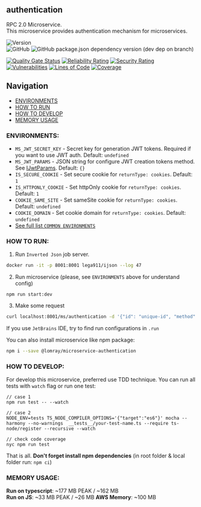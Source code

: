 authentication
-------------------

RPC 2.0 Microservice.  
This microservice provides authentication mechanism for microservices.

![Version](https://img.shields.io/badge/dynamic/json.svg?url=https%3A%2F%2Fraw.githubusercontent.com%2FLomray-Software%2Fmicroservices%2Fstaging%2Fmicroservices%2Fauthentication%2Fpackage.json&label=Staging%20version&query=$.version&colorB=blue)  
![GitHub](https://img.shields.io/github/license/Lomray-Software/microservices)
![GitHub package.json dependency version (dev dep on branch)](https://img.shields.io/github/package-json/dependency-version/Lomray-Software/microservices/dev/typescript/staging)

[![Quality Gate Status](https://sonarcloud.io/api/project_badges/measure?project=microservice-authentication&metric=alert_status)](https://sonarcloud.io/summary/new_code?id=microservice-authentication)
[![Reliability Rating](https://sonarcloud.io/api/project_badges/measure?project=microservice-authentication&metric=reliability_rating)](https://sonarcloud.io/summary/new_code?id=microservice-authentication)
[![Security Rating](https://sonarcloud.io/api/project_badges/measure?project=microservice-authentication&metric=security_rating)](https://sonarcloud.io/summary/new_code?id=microservice-authentication)
[![Vulnerabilities](https://sonarcloud.io/api/project_badges/measure?project=microservice-authentication&metric=vulnerabilities)](https://sonarcloud.io/summary/new_code?id=microservice-authentication)
[![Lines of Code](https://sonarcloud.io/api/project_badges/measure?project=microservice-authentication&metric=ncloc)](https://sonarcloud.io/summary/new_code?id=microservice-authentication)
[![Coverage](https://sonarcloud.io/api/project_badges/measure?project=microservice-authentication&metric=coverage)](https://sonarcloud.io/summary/new_code?id=microservice-authentication)

## Navigation
- [ENVIRONMENTS](#environments)
- [HOW TO RUN](#how-to-run)
- [HOW TO DEVELOP](#how-to-develop)
- [MEMORY USAGE](#memory-usage)

### <a id="environments"></a>ENVIRONMENTS:
- `MS_JWT_SECRET_KEY` - Secret key for generation JWT tokens. Required if you want to use JWT auth. Default: `undefined`
- `MS_JWT_PARAMS` - JSON string for configure JWT creation tokens method. See [IJwtParams](src/services/tokens/jwt.ts). Default: `{}`
- `IS_SECURE_COOKIE` - Set secure cookie for `returnType: cookies`. Default: `1`
- `IS_HTTPONLY_COOKIE` - Set httpOnly cookie for `returnType: cookies`. Default: `1`
- `COOKIE_SAME_SITE` - Set sameSite cookie for `returnType: cookies`. Default: `undefined`
- `COOKIE_DOMAIN` - Set cookie domain for `returnType: cookies`. Default: `undefined`
- [See full list `COMMON ENVIRONMENTS`](https://github.com/Lomray-Software/microservice-helpers#common-environments)

### <a id="how-to-run"></a>HOW TO RUN:
1. Run `Inverted Json` job server.
```bash
docker run -it -p 8001:8001 lega911/ijson --log 47
```
2. Run microservice (please, see `ENVIRONMENTS` above for understand config)
```
npm run start:dev
```
3. Make some request
```bash
curl localhost:8001/ms/authentication -d '{"id": "unique-id", "method": "demo", "params": {}}'
```

If you use `JetBrains` IDE, try to find run configurations in `.run`

You can also install microservice like npm package:   
```bash
npm i --save @lomray/microservice-authentication
```

### <a id="how-to-develop"></a>HOW TO DEVELOP:
For develop this microservice, preferred use TDD technique.
You can run all tests with `watch` flag or run one test:
```
// case 1
npm run test -- --watch

// case 2
NODE_ENV=tests TS_NODE_COMPILER_OPTIONS='{"target":"es6"}' mocha --harmony --no-warnings  __tests__/your-test-name.ts --require ts-node/register --recursive --watch

// check code coverage
nyc npm run test
```

That is all. **Don't forget install npm dependencies**
(in root folder & local folder run:  `npm ci`)

### <a id="memory-usage"></a>MEMORY USAGE:

__Run on typescript__: ~177 MB PEAK / ~162 MB  
__Run on JS__: ~33 MB PEAK / ~26 MB
__AWS Memory__: ~100 MB
